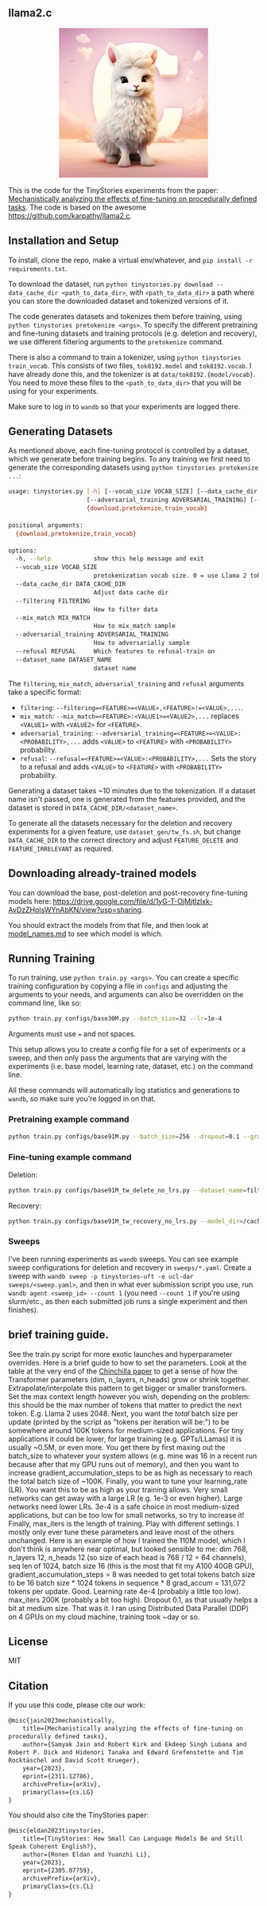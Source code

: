 ## llama2.c

<p align="center">
  <img src="assets/llama_cute.jpg" width="300" height="300" alt="Cute Llama">
</p>

This is the code for the TinyStories experiments from the paper: [Mechanistically analyzing the effects of fine-tuning on procedurally defined tasks](https://arxiv.org/abs/2311.12786). The code is based on the awesome https://github.com/karpathy/llama2.c.

## Installation and Setup

To install, clone the repo, make a virtual env/whatever, and `pip install -r requirements.txt`.

To download the dataset, run `python tinystories.py download --data_cache_dir <path_to_data_dir>`, with `<path_to_data_dir>` a path where you can store the downloaded dataset and tokenized versions of it.

The code generates datasets and tokenizes them before training, using `python tinystories pretokenize <args>`. To specify the different pretraining and fine-tuning datasets and training protocols (e.g. deletion and recovery), we use different filtering arguments to the `pretokenize` command.

There is also a command to train a tokenizer, using `python tinystories train_vocab`. This consists of two files, `tok8192.model` and `tok8192.vocab`. I have already done this, and the tokenizer is at `data/tok8192.{model/vocab}`. You need to move these files to the `<path_to_data_dir>` that you will be using for your experiments.

Make sure to log in to `wandb` so that your experiments are logged there.

## Generating Datasets

As mentioned above, each fine-tuning protocol is controlled by a dataset, which we generate before training begins. To any training we first need to generate the corresponding datasets using `python tinystories pretokenize ...`:

```bash
usage: tinystories.py [-h] [--vocab_size VOCAB_SIZE] [--data_cache_dir DATA_CACHE_DIR] [--filtering FILTERING] [--mix_match MIX_MATCH]
                      [--adversarial_training ADVERSARIAL_TRAINING] [--refusal REFUSAL] [--dataset_name DATASET_NAME]
                      {download,pretokenize,train_vocab}

positional arguments:
  {download,pretokenize,train_vocab}

options:
  -h, --help            show this help message and exit
  --vocab_size VOCAB_SIZE
                        pretokenization vocab size. 0 = use Llama 2 tokenizer.
  --data_cache_dir DATA_CACHE_DIR
                        Adjust data cache dir
  --filtering FILTERING
                        How to filter data
  --mix_match MIX_MATCH
                        How to mix_match sample
  --adversarial_training ADVERSARIAL_TRAINING
                        How to adversarially sample
  --refusal REFUSAL     Which features to refusal-train on
  --dataset_name DATASET_NAME
                        dataset name
```

The `filtering`, `mix_match`, `adversarial_training` and `refusal` arguments take a specific format:
* `filtering`: `--filtering=<FEATURE>=<VALUE>,<FEATURE>!=<VALUE>,...`.
* `mix_match`: `--mix_match=<FEATURE>:<VALUE1>=<VALUE2>,...` replaces `<VALUE1>` with `<VALUE2>` for `<FEATURE>`.
* `adversarial_training`: `--adversarial_training=<FEATURE>=<VALUE>:<PROBABILITY>,...` adds `<VALUE>` to `<FEATURE>` with `<PROBABILITY>` probability.
* `refusal`: `--refusal=<FEATURE>=<VALUE>:<PROBABILITY>,...` Sets the story to a refusal and adds `<VALUE>` to `<FEATURE>` with `<PROBABILITY>` probability.

Generating a dataset takes ~10 minutes due to the tokenization. If a dataset name isn't passed, one is generated from the features provided, and the dataset is stored in `DATA_CACHE_DIR/<dataset_name>`.

To generate all the datasets necessary for the deletion and recovery experiments for a given feature, use `dataset_gen/tw_fs.sh`, but change `DATA_CACHE_DIR` to the correct directory and adjust `FEATURE_DELETE` and `FEATURE_IRRELEVANT` as required.

## Downloading already-trained models

You can download the base, post-deletion and post-recovery fine-tuning models here: https://drive.google.com/file/d/1yG-T-OjMjtIzlxk-AvDzZHoIsWYnAbKN/view?usp=sharing.

You should extract the models from that file, and then look at [model_names.md](model_names.md) to see which model is which.

## Running Training

To run training, use `python train.py <args>`. You can create a specific training configuration by copying a file in `configs` and adjusting the arguments to your needs, and arguments can also be overridden on the command line, like so:

```bash
python train.py configs/base30M.py --batch_size=32 --lr=1e-4
```

Arguments must use `=` and not spaces.

This setup allows you to create a config file for a set of experiments or a sweep, and then only pass the arguments that are varying with the experiments (i.e. base model, learning rate, dataset, etc.) on the command line.

All these commands will automatically log statistics and generations to `wandb`, so make sure you're logged in on that.

### Pretraining example command

```bash
python train.py configs/base91M.py --batch_size=256 --dropout=0.1 --gradient_accumulation_steps=2 --learning_rate=0.0001 --max_iters=100000 --max_seq_len=512
```

### Fine-tuning example command

Deletion:
```bash
python train.py configs/base91M_tw_delete_no_lrs.py --dataset_name=filter-adv-Twist --learning_rate=1e-05
```

Recovery:
```bash
python train.py configs/base91M_tw_recovery_no_lrs.py --model_dir=/cache/tinystories/base91M-train-2023_10_06_15_15_49_074/out
```

### Sweeps

I've been running experiments as `wandb` sweeps. You can see example sweep configurations for deletion and recovery in `sweeps/*.yaml`. Create a sweep with `wandb sweep -p tinystories-uft -e ucl-dar sweeps/<sweep.yaml>`, and then in what ever submission script you use, run `wandb agent <sweep_id> --count 1` (you need `--count 1` if you're using slurm/etc., as then each submitted job runs a single experiment and then finishes).

## **brief training guide**.

See the train.py script for more exotic launches and hyperparameter overrides. Here is a brief guide to how to set the parameters. Look at the table at the very end of the [Chinchilla paper](https://arxiv.org/abs/2203.15556) to get a sense of how the Transformer parameters (dim, n_layers, n_heads) grow or shrink together. Extrapolate/interpolate this pattern to get bigger or smaller transformers. Set the max context length however you wish, depending on the problem: this should be the max number of tokens that matter to predict the next token. E.g. Llama 2 uses 2048. Next, you want the _total_ batch size per update (printed by the script as "tokens per iteration will be:") to be somewhere around 100K tokens for medium-sized applications. For tiny applications it could be lower, for large training (e.g. GPTs/LLamas) it is usually ~0.5M, or even more. You get there by first maxing out the batch_size to whatever your system allows (e.g. mine was 16 in a recent run because after that my GPU runs out of memory), and then you want to increase gradient_accumulation_steps to be as high as necessary to reach the total batch size of ~100K. Finally, you want to tune your learning_rate (LR). You want this to be as high as your training allows. Very small networks can get away with a large LR (e.g. 1e-3 or even higher). Large networks need lower LRs. 3e-4 is a safe choice in most medium-sized applications, but can be too low for small networks, so try to increase it! Finally, max_iters is the length of training. Play with different settings. I mostly only ever tune these parameters and leave most of the others unchanged. Here is an example of how I trained the 110M model, which I don't think is anywhere near optimal, but looked sensible to me: dim 768, n_layers 12, n_heads 12 (so size of each head is 768 / 12 = 64 channels), seq len of 1024, batch size 16 (this is the most that fit my A100 40GB GPU), gradient_accumulation_steps = 8 was needed to get total tokens batch size to be 16 batch size * 1024 tokens in sequence * 8 grad_accum = 131,072 tokens per update. Good. Learning rate 4e-4 (probably a little too low). max_iters 200K (probably a bit too high). Dropout 0.1, as that usually helps a bit at medium size. That was it. I ran using Distributed Data Parallel (DDP) on 4 GPUs on my cloud machine, training took ~day or so.

## License

MIT

## Citation

If you use this code, please cite our work:

```
@misc{jain2023mechanistically,
    title={Mechanistically analyzing the effects of fine-tuning on procedurally defined tasks},
    author={Samyak Jain and Robert Kirk and Ekdeep Singh Lubana and Robert P. Dick and Hidenori Tanaka and Edward Grefenstette and Tim Rocktäschel and David Scott Krueger},
    year={2023},
    eprint={2311.12786},
    archivePrefix={arXiv},
    primaryClass={cs.LG}
}
```

You should also cite the TinyStories paper:

```
@misc{eldan2023tinystories,
    title={TinyStories: How Small Can Language Models Be and Still Speak Coherent English?},
    author={Ronen Eldan and Yuanzhi Li},
    year={2023},
    eprint={2305.07759},
    archivePrefix={arXiv},
    primaryClass={cs.CL}
}
```
